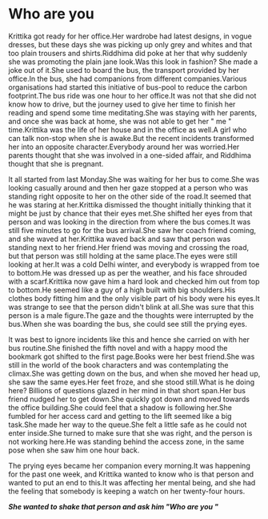 # Who are you

Krittika got ready for her office.Her wardrobe had latest designs, in vogue dresses, but these days she was picking up only grey and whites and that too plain trousers and shirts.Riddhima did poke at her that why suddenly she was promoting the plain jane look.Was this look in fashion? She made a joke out of it.She used to board the bus, the transport provided by her office.In the bus, she had companions from different companies.Various organisations had started this initiative of bus-pool to reduce the carbon footprint.The bus ride was one hour to her office.It was not that she did not know how to drive, but the journey used to give her time to finish her reading and spend some time meditating.She was staying with her parents, and once she was back at home, she was not able to get her " me " time.Krittika was the life of her house and in the office as well.A girl who can talk non-stop when she is awake.But the recent incidents transformed her into an opposite character.Everybody around her was worried.Her parents thought that she was involved in a one-sided affair, and Riddhima thought that she is pregnant.

It all started from last Monday.She was waiting for her bus to come.She was looking casually around and then her gaze stopped at a person who was standing right opposite to her on the other side of the road.It seemed that he was staring at her.Krittika dismissed the thought initially thinking that it might be just by chance that their eyes met.She shifted her eyes from that person and was looking in the direction from where the bus comes.It was still five minutes to go for the bus arrival.She saw her coach friend coming, and she waved at her.Krittika waved back and saw that person was standing next to her friend.Her friend was moving and crossing the road, but that person was still holding at the same place.The eyes were still looking at her.It was a cold Delhi winter, and everybody is wrapped from toe to bottom.He was dressed up as per the weather, and his face shrouded with a scarf.Krittika now gave him a hard look and checked him out from top to bottom.He seemed like a guy of a high built with big shoulders.His clothes body fitting him and the only visible part of his body were his eyes.It was strange to see that the person didn't blink at all.She was sure that this person is a male figure.The gaze and the thoughts were interrupted by the bus.When she was boarding the bus, she could see still the prying eyes.

It was best to ignore incidents like this and hence she carried on with her bus routine.She finished the fifth novel and with a happy mood the bookmark got shifted to the first page.Books were her best friend.She was still in the world of the book characters and was contemplating the climax.She was getting down on the bus, and when she moved her head up, she saw the same eyes.Her feet froze, and she stood still.What is he doing here? Billions of questions glazed in her mind in that short span.Her bus friend nudged her to get down.She quickly got down and moved towards the office building.She could feel that a shadow is following her.She fumbled for her access card and getting to the lift seemed like a big task.She made her way to the queue.She felt a little safe as he could not enter inside.She turned to make sure that she was right, and the person is not working here.He was standing behind the access zone, in the same pose when she saw him one hour back.

The prying eyes became her companion every morning.It was happening for the past one week, and Krittika wanted to know who is that person and wanted to put an end to this.It was affecting her mental being, and she had the feeling that somebody is keeping a watch on her twenty-four hours.

***She wanted to shake that person and ask him "Who are you "***

